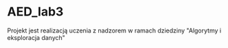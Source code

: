 # AED_lab3
Projekt jest realizacją uczenia z nadzorem w ramach dziedziny "Algorytmy i eksploracja danych"
